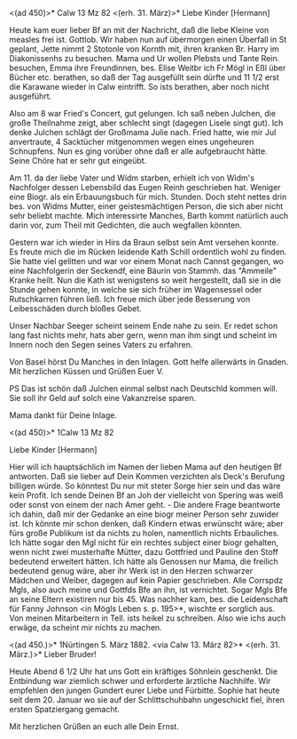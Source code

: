 <(ad 450)>* Calw 13 Mz 82
 <(erh. 31. März)>*
Liebe Kinder [Hermann]

Heute kam euer lieber Bf an mit der Nachricht, daß die liebe Kleine von measles frei ist. Gottlob. Wir haben nun auf übermorgen einen Überfall in St geplant, Jette nimmt 2 Stotonle von Kornth mit, ihren kranken Br. Harry im Diakonissenhs zu besuchen. Mama und Ur wollen Plebsts und Tante Rein. besuchen, Emma ihre Freundinnen, bes. Elise Weitbr ich Fr Mögl in Eßl über Bücher etc. berathen, so daß der Tag ausgefüllt sein dürfte und 11 1/2 erst die Karawane wieder in Calw eintrifft. So ists berathen, aber noch nicht ausgeführt.

Also am 8 war Fried's Concert, gut gelungen. Ich saß neben Julchen, die große Theilnahme zeigt, aber schlecht singt (dagegen Lisele singt gut). Ich denke Julchen schlägt der Großmama Julie nach. Fried hatte, wie mir Jul anvertraute, 4 Sacktücher mitgenommen wegen eines ungeheuren Schnupfens. Nun es ging vorüber ohne daß er alle aufgebraucht hätte. Seine Chöre hat er sehr gut eingeübt.

Am 11. da der liebe Vater und Widm starben, erhielt ich von Widm's Nachfolger dessen Lebensbild das Eugen Reinh geschrieben hat. Weniger eine Biogr. als ein Erbauungsbuch für mich. Stunden. Doch steht nettes drin bes. von Widms Mutter, einer geistesmächtigen Person, die sich aber nicht sehr beliebt machte. Mich interessirte Manches, Barth kommt natürlich auch darin vor, zum Theil mit Gedichten, die auch wegfallen könnten.

Gestern war ich wieder in Hirs da Braun selbst sein Amt versehen konnte. Es freute mich die im Rücken leidende Kath Schill ordentlich wohl zu finden. Sie hatte viel gelitten und war vor einem Monat nach Cannst gegangen, wo eine Nachfolgerin der Seckendf, eine Bäurin von Stammh. das "Ammeile" Kranke heilt. Nun die Kath ist wenigstens so weit hergestellt, daß sie in die Stunde gehen konnte, in welche sie sich früher im Wagensessel oder Rutschkarren führen ließ. Ich freue mich über jede Besserung von Leibesschäden durch bloßes Gebet.

Unser Nachbar Seeger scheint seinem Ende nahe zu sein. Er redet schon lang fast nichts mehr, hats aber gern, wenn man ihm singt und scheint im Innern noch den Segen seines Vaters zu erfahren.

Von Basel hörst Du Manches in den Inlagen. Gott helfe allerwärts in Gnaden. 
Mit herzlichen Küssen und Grüßen
 Euer V.

PS Das ist schön daß Julchen einmal selbst nach Deutschld kommen will. Sie soll ihr Geld auf solch eine Vakanzreise sparen.

Mama dankt für Deine Inlage.



<(ad 450)>* 1Calw 13 Mz 82

Liebe Kinder [Hermann]

Hier will ich hauptsächlich im Namen der lieben Mama auf den heutigen Bf antworten. Daß sie lieber auf Dein Kommen verzichten als Deck's Berufung billigen würde. So könntest Du nur mit steter Sorge hier sein und das wäre kein Profit. Ich sende Deinen Bf an Joh der vielleicht von Spering was weiß oder sonst von einem der nach Amer geht. - Die andere Frage beantworte ich dahin, daß mir der Gedanke an eine biogr meiner Person sehr zuwider ist. Ich könnte mir schon denken, daß Kindern etwas erwünscht wäre; aber fürs große Publikum ist da nichts zu holen, namentlich nichts Erbauliches. 
Ich hätte sogar den Mgl nicht für ein rechtes subject einer biogr gehalten, wenn nicht zwei musterhafte Mütter, dazu Gottfried und Pauline den Stoff bedeutend erweitert hätten. Ich hätte als Genossen nur Mama, die freilich bedeutend genug wäre, aber ihr Werk ist in den Herzen schwarzer Mädchen und Weiber, dagegen auf kein Papier geschrieben. Alle Corrspdz Mgls, also auch meine und Gottfds Bfe an ihn, ist vernichtet. Sogar Mgls Bfe an seine Eltern existiren nur bis 45. Was nachher kam, bes. die Leidenschaft für Fanny Johnson <in Mögls Leben s. p. 195>*, wischte er sorglich aus. Von meinen Mitarbeitern in Tell. ists heikel zu schreiben. Also wie ichs auch erwäge, da scheint mir nichts zu machen.



<(ad 450.)>* 1Nürtingen 5. März 1882.
 <via Calw 13. März 82>*
 <(erh. 31. März.)>*
Lieber Bruder!

Heute Abend 6 1/2 Uhr hat uns Gott ein kräftiges Söhnlein geschenkt. Die Entbindung war ziemlich schwer und erforderte ärztliche Nachhilfe. Wir empfehlen den jungen Gundert eurer Liebe und Fürbitte. Sophie hat heute seit dem 20. Januar wo sie auf der Schlittschuhbahn ungeschickt fiel, ihren ersten Spatziergang gemacht.

 Mit herzlichen Grüßen an euch alle
 Dein
 Ernst.

